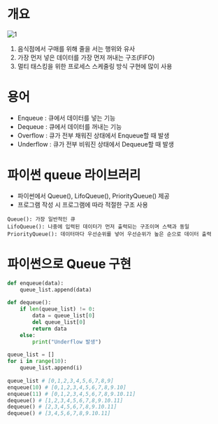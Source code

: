 # 개요
![1](https://user-images.githubusercontent.com/48504392/84117753-f9103400-aa6c-11ea-81a6-757d091c0073.png)  
1. 음식점에서 구매를 위해 줄을 서는 행위와 유사
2. 가장 먼저 넣은 데이터를 가장 먼저 꺼내는 구조(FIFO)
3. 멀티 태스킹을 위한 프로세스 스케줄링 방식 구현에 많이 사용

# 용어
- Enqueue : 큐에서 데이터를 넣는 기능
- Dequeue : 큐에서 데이터를 꺼내는 기능
- Overflow : 큐가 전부 채워진 상태에서 Enqueue할 때 발생
- Underflow : 큐가 전부 비워진 상태에서 Dequeue할 때 발생

# 파이썬 queue 라이브러리
- 파이썬에서 Queue(), LifoQueue(), PriorityQueue() 제공  
- 프로그램 작성 시 프로그램에 따라 적절한 구조 사용  
~~~
Queue(): 가장 일반적인 큐  
LifoQueue(): 나중에 입력된 데이터가 먼저 출력되는 구조이며 스택과 동일  
PriorityQueue(): 데이터마다 우선순위를 넣어 우선순위가 높은 순으로 데이터 출력  
~~~

# 파이썬으로 Queue 구현
~~~python
def enqueue(data):
    queue_list.append(data)
    
def dequeue():
    if len(queue_list) != 0:
        data = queue_list[0]
        del queue_list[0]
        return data
    else:
        print("Underflow 발생")
        
queue_list = []
for i in range(10):
    queue_list.append(i)
    
queue_list # [0,1,2,3,4,5,6,7,8,9]
enqueue(10) # [0,1,2,3,4,5,6,7,8,9.10]
enqueue(11) # [0,1,2,3,4,5,6,7,8,9.10.11]
dequeue() # [1,2,3,4,5,6,7,8,9.10.11]
dequeue() # [2,3,4,5,6,7,8,9.10.11]
dequeue() # [3,4,5,6,7,8,9.10.11]
~~~
